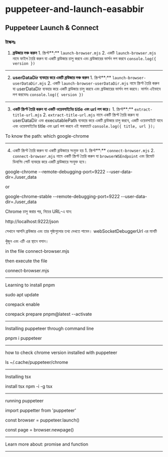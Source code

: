 # puppeteer-and-launch-easabbir

## Puppeteer Launch & Connect

### টাস্কসঃ



1.   **ব্রাউজার লঞ্চ করুন**
    1. স্ক্রিপ্ট**:** `launch-browser.mjs` 
    2. একটি `launch-browser.mjs` নামে ফাইল তৈরি করুন যা একটি ব্রাউজার চালু করবে এবং ব্রাউজারের ভার্সন লগ করবে `console.log({ version })`

---

2.    **userDataDir ব্যবহার করে একটি ব্রাউজার লঞ্চ করুন**
    1. স্ক্রিপ্ট**:** `launch-browser-userDataDir.mjs` 
    2. একটি `launch-browser-userDataDir.mjs` নামে স্ক্রিপ্ট তৈরি করুন যা userDataDir ব্যবহার করে একটি ব্রাউজার চালু করবে এবং ব্রাউজারের ভার্সন লগ করবে। ভার্সন এইভাবে লগ করবেনঃ `console.log({ version })`

---

3.    **একটি স্ক্রিপ্ট তৈরি করুন যা একটি ওয়েবসাইটের title এবং url লগ করে।**
    1. স্ক্রিপ্ট**:** `extract-title-url.mjs` 
    2. `extract-title-url.mjs` নামে একটি স্ক্রিপ্ট তৈরি করুন যা userDataDir এবং executablePath ব্যবহার করে একটি ব্রাউজার চালু করবে, একটি ওয়েবসাইটে যাবে এবং ওয়েবসাইটের title এবং url লগ করবে এই ফরম্যাটে `console.log({ title, url });` 

To know the path: which google-chrome 

---

4.    একটি স্ক্রিপ্ট তৈরি করুন যা একটি ব্রাউজারে সংযুক্ত হয়
    1. স্ক্রিপ্ট**:** `connect-browser.mjs` 
    2. `connect-browser.mjs` নামে একটি স্ক্রিপ্ট তৈরি করুন যা `browserWSEndpoint` এবং রিমোট ডিবাগিং পোর্ট ব্যবহার করে একটি ব্রাউজারে সংযুক্ত হবে।

google-chrome --remote-debugging-port=9222 --user-data-dir=./user_data

or

google-chrome-stable --remote-debugging-port=9222 --user-data-dir=./user_data

Chrome চালু করার পর, নিচের URL-এ যান:

http://localhost:9222/json

সেখানে আপনি ব্রাউজার এবং তার পৃষ্ঠাগুলোর তথ্য দেখতে পাবেন। webSocketDebuggerUrl এর মানটি

খুঁজুন এবং এটি <your-websocket-id> এর স্থানে বসান। 

in the file connect-browser.mjs

then execute the file 

connect-browser.mjs

---
Learning to install pnpm

sudo apt update

corepack enable

corepack prepare pnpm@latest --activate

---
Installing puppeteer through command line

pnpm i puppeteer

---
how to check chrome version installed with puppeteer

ls ~/.cache/puppeteer/chrome

---
Installing tsx

install tsx
npm -i -g tsx

---
running puppeteer

import puppetter from 'puppeteer'

const browser = puppeteer.launch()

const page = browser.newpage()

---
Learn more about: 
promise and function 

---

